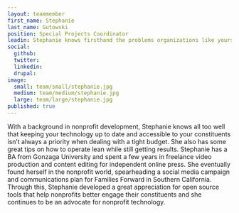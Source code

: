 ```yaml
---
layout: teammember
first_name: Stephanie
last_name: Gutowski
position: Special Projects Coordinator
leadin: Stephanie knows firsthand the problems organizations like yours face when it comes to getting the technology they need. She loves being part of the solution at ThinkShout. She also loves video games.
social:
  github: 
  twitter: 
  linkedin: 
  drupal: 
image:
  small: team/small/stephanie.jpg
  medium: team/medium/stephanie.jpg
  large: team/large/stephanie.jpg
published: true
---
```

With a background in nonprofit development, Stephanie knows all too well that keeping your technology up to date and accessible to your constituents isn’t always a priority when dealing with a tight budget. She also has some great tips on how to operate lean while still getting results.  Stephanie has a BA from Gonzaga University and spent a few years in freelance video production and content editing for independent online press. She eventually found herself in the nonprofit world, spearheading a social media campaign and communications plan for Families Forward in Southern California. Through this, Stephanie developed a great appreciation for open source tools that help nonprofits better engage their constituents and she continues to be an advocate for nonprofit technology.